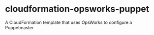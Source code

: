 cloudformation-opsworks-puppet
==============================

A CloudFormation template that uses OpsWorks to configure a Puppetmaster
